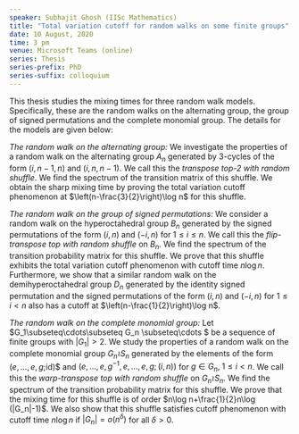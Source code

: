 ```yaml
---
speaker: Subhajit Ghosh (IISc Mathematics)
title: "Total variation cutoff for random walks on some finite groups"
date: 10 August, 2020
time: 3 pm
venue: Microsoft Teams (online)
series: Thesis
series-prefix: PhD
series-suffix: colloquium
---
```


This thesis studies the mixing times for three random walk models. Specifically,
these are the random walks on the alternating group, the group of signed permutations
and the complete monomial group. The details for the models are given below:

_The random walk on the alternating group:_ We investigate the properties of a random
walk on the alternating group $A_n$ generated by $3$-cycles of the form $(i,n-1,n)$
and $(i,n,n-1)$. We call this the _transpose top-$2$ with random shuffle_. We
find the spectrum of the transition matrix of this shuffle. We obtain the sharp mixing
time by proving the total variation cutoff phenomenon at $\left(n-\frac{3}{2}\right)\log n$
for this shuffle.

_The random walk on the group of signed permutations:_ We consider a random walk on the
hyperoctahedral group $B_n$ generated by the signed permutations of the form $(i,n)$
and $(-i,n)$ for $1\leq i\leq n$. We call this the _flip-transpose top with random shuffle_
on $B_n$. We find the spectrum of the transition probability matrix for this shuffle. We
prove that this shuffle exhibits the total variation cutoff phenomenon with cutoff time
$n\log n$. Furthermore, we show that a similar random walk on the demihyperoctahedral
group $D_n$ generated by the identity signed permutation and the signed permutations of
the form $(i,n)$ and $(-i,n)$ for $1\leq i< n$ also has a cutoff at $\left(n-\frac{1}{2}\right)\log n$.

_The random walk on the complete monomial group:_ Let $G_1\subseteq\cdots\subseteq G_n \subseteq\cdots $ 
be a sequence of finite groups with $|G_1|>2$. We study the properties of a random walk on the 
complete monomial group $G_n\wr S_n$ generated by the elements of the form $(e,\dots,e,g$;id)$
and $(e,\dots,e,g^{-1},e,\dots,e,g;(i,n))$ for $g\in G_n,\;1\leq i< n$. We call this the 
_warp-transpose top with random shuffle_ on $G_n\wr S_n$. We find the spectrum of the transition 
probability matrix for this shuffle. We prove that the mixing time for this shuffle is of order 
$n\log n+\frac{1}{2}n\log (|G_n|-1)$. We also show that this shuffle satisfies cutoff phenomenon with 
cutoff time $n\log n$ if $|G_n|=o(n^{\delta})$ for all $\delta>0$. 
